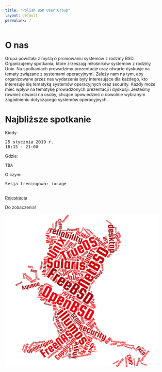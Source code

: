 ```yaml
---
title: "Polish BSD User Group"
layout: default
permalink: /
---
```

<h1>O nas</h1>
<p>Grupa powstała z myślą o promowaniu systemów z rodziny BSD. Organizujemy spotkania, które zrzeszają miłośników systemów z rodziny Unix. Na spotkaniach prowadzimy prezentacje oraz otwarte dyskusje na tematy związane z systemami operacyjnymi. Zależy nam na tym, aby organizowane przez nas wydarzenia były interesujące dla każdego, kto interesuje się tematyką systemów operacyjnych oraz security. Każdy może mieć wpływ na tematykę prowadzonych prezentacji i dyskusji. Jesteśmy również otwarci na osoby, chcące opowiedzieć o dowolnie wybranym zagadnieniu dotyczącego systemów operacyjnych.</p>

<h1>Najbliższe spotkanie</h1>

Kiedy:
<pre>
25 stycznia 2019 r.
18:15 - 21:00
</pre>
Gdzie:
<pre>
TBA
</pre>
O czym:
<pre style="white-space: pre-wrap;">
Sesja treningowa: iocage

</pre>

<a href="https://bit.ly/bsd-pl-8">Rejestracja</a>

Do zobaczenia!

![Topics](bsd-words-cloud.png)
